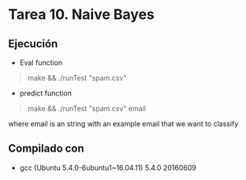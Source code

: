 # Tarea 10. Naive Bayes

## Ejecución

* Eval function
> make && ./runTest "spam.csv"

* predict function
> make && ./runTest "spam.csv" email

where email is an string with an example email that we want to classify

## Compilado con

* gcc (Ubuntu 5.4.0-6ubuntu1~16.04.11) 5.4.0 20160609
